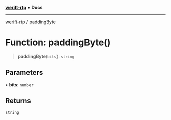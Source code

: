 [**werift-rtp**](../README.md) • **Docs**

***

[werift-rtp](../globals.md) / paddingByte

# Function: paddingByte()

> **paddingByte**(`bits`): `string`

## Parameters

• **bits**: `number`

## Returns

`string`
